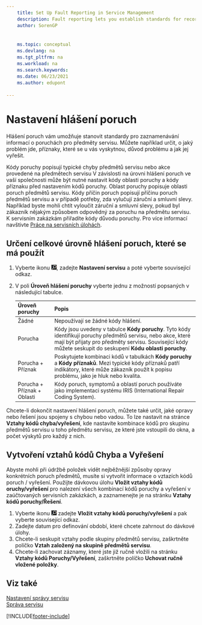 ```yaml
---
    title: Set Up Fault Reporting in Service Management
    description: Fault reporting lets you establish standards for recording fault information for service items with fault codes and more.
    author: SorenGP


    ms.topic: conceptual
    ms.devlang: na
    ms.tgt_pltfrm: na
    ms.workload: na
    ms.search.keywords:
    ms.date: 06/23/2021
    ms.author: edupont

---
```


# Nastavení hlášení poruch
Hlášení poruch vám umožňuje stanovit standardy pro zaznamenávání informací o poruchách pro předměty servisu. Můžete například určit, o jaký problém jde, příznaky, které se u vás vyskytnou, důvod problému a jak jej vyřešit.

Kódy poruchy popisují typické chyby předmětů servisu nebo akce provedené na předmětech servisu V závislosti na úrovni hlášení poruch ve vaší společnosti může být nutné nastavit kódy oblasti poruchy a kódy příznaku před nastavením kódů poruchy. Oblast poruchy popisuje oblasti poruch předmětů servisu. Kódy příčin poruch popisují příčinu poruch předmětů servisu a v případě potřeby, zda vylučují záruční a smluvní slevy. Například byste mohli chtít vyloučit záruční a smluvní slevy, pokud byl zákazník nějakým způsobem odpovědný za poruchu na předmětu servisu. K servisním zakázkám přiřadíte kódy důvodu poruchy. Pro více informací navštivte [Práce na servisních úlohách](service-how-to-work-on-service-tasks.md).

## Určení celkové úrovně hlášení poruch, které se má použít
1. Vyberte ikonu ![Žárovky, která otevře ikonu Řekněte mi](media/ui-search/search_small.png "Řeknete mi, co chcete dělat"), zadejte **Nastavení servisu** a poté vyberte související odkaz.
2. V poli **Úroveň hlášení poruchy** vyberte jednu z možností popsaných v následující tabulce.

   | **Úroveň poruchy** | **Popis** |
   |------------|-------------|  
   | Žádné | Nepoužívají se žádné kódy hlášení. |
   | Porucha | Kódy jsou uvedeny v tabulce **Kódy poruchy**. Tyto kódy identifikují poruchy předmětů servisu, nebo akce, které mají být přijaty pro předměty servisu. Související kódy můžete seskupit do seskupení **Kódu oblasti poruchy**. |
   | Porucha + Příznak | Poskytujete kombinaci kódů v tabulkách  **Kódy poruchy** a **Kódy příznaků**. Mezi typické kódy příznaků patří indikátory, které může zákazník použít k popisu problému, jako je hluk nebo kvalita. |
   | Porucha + Příznak + Oblasti | Kódy poruch, symptomů a oblastí poruch používáte jako implementaci systému IRIS (International Repair Coding System). |

Chcete-li dokončit nastavení hlášení poruch, můžete také určit, jaké opravy nebo řešení jsou spojeny s chybou nebo vadou. To lze nastavit na stránce **Vztahy kódů chyba/vyřešení**, kde nastavíte kombinace kódů pro skupinu předmětů servisu u toho předmětu servisu, ze které jste vstoupili do okna, a počet výskytů pro každý z nich.

## Vytvoření vztahů kódů Chyba a Vyřešení
<!--this needs to go in a working with topic-->
Abyste mohli při údržbě položek vidět nejběžnější způsoby opravy konkrétních poruch předmětů, musíte si vytvořit informace o vztazích kódů poruch / vyřešení. Použijte dávkovou úlohu **Vložit vztahy kódů oruchy/vyřešení** pro nalezení všech kombinací kódů poruchy a vyřešení v zaúčtovaných  servisních zakázkách, a zaznamenejte je na stránku **Vztahy kódů poruchy/Řešení**.

1. Vyberte ikonu ![Žárovky, která otevře funkci Řekněte mi ](media/ui-search/search_small.png "Řekněte mi, co chcete dělat") zadejte **Vložit vztahy kódů poruchy/vyřešení** a pak vyberte související odkaz.
2. Zadejte datum pro definování období, které chcete zahrnout do dávkové úlohy.
3. Chcete-li seskupit vztahy podle skupiny předmětů servisu, zaškrtněte políčko **Vztah založený na skupině předmětů servisu**.
4. Chcete-li zachovat záznamy, které jste již ručně vložili na stránku **Vztahy kódů Poruchy/Vyřešení**, zaškrtněte políčko **Uchovat ručně vložené položky**.

## Viz také
[Nastavení správy servisu](service-setup-service.md)  
[Správa servisu](service-service.md)


[!INCLUDE[footer-include](includes/footer-banner.md)]